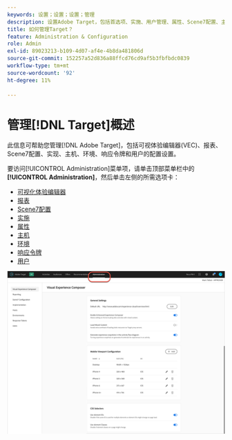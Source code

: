 ```yaml
---
keywords: 设置；设置；设置；管理
description: 设置Adobe Target，包括首选项、实施、用户管理、属性、Scene7配置、主机管理和响应令牌。
title: 如何管理Target？
feature: Administration & Configuration
role: Admin
exl-id: 89023213-b109-4d07-af4e-4b8da481806d
source-git-commit: 152257a52d836a88ffcd76cd9af5b3fbfbdc0839
workflow-type: tm+mt
source-wordcount: '92'
ht-degree: 11%

---
```


# 管理[!DNL Target]概述

此信息可帮助您管理[!DNL Adobe Target]，包括可视体验编辑器(VEC)、报表、Scene7配置、实现、主机、环境、响应令牌和用户的配置设置。

要访问[!UICONTROL Administration]菜单项，请单击顶部菜单栏中的&#x200B;**[!UICONTROL Administration]**，然后单击左侧的所需选项卡：

* [可视化体验编辑器](/help/main/administrating-target/visual-experience-composer-set-up.md)
* [报表](/help/main/administrating-target/reporting.md)
* [Scene7配置](/help/main/administrating-target/scene7-settings.md)
* [实施](/help/main/c-implementing-target/implementing-target.md)
* [属性](/help/main/administrating-target/c-user-management/property-channel/property-channel.md)
* [主机](/help/main/administrating-target/hosts.md)
* [环境](/help/main/administrating-target/environments.md)
* [响应令牌](/help/main/administrating-target/response-tokens.md)
* [用户](/help/main/administrating-target/c-user-management/user-management.md)

![Adobe Target管理菜单](/help/main/administrating-target/assets/administration.png)
